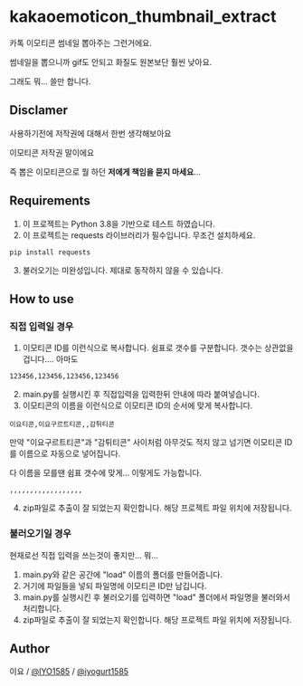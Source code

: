 # kakaoemoticon_thumbnail_extract
카톡 이모티콘 썸네일 뽑아주는 그런거에요.

썸네일을 뽑으니까 gif도 안되고 화질도 원본보단 훨씬 낮아요.

그래도 뭐... 쓸만 합니다.

## Disclamer
사용하기전에 저작권에 대해서 한번 생각해보아요

이모티콘 저작권 말이에요

즉 뽑은 이모티콘으로 뭘 하던 **저에게 책임을 묻지 마세요**...

## Requirements
1. 이 프로젝트는 Python 3.8을 기반으로 테스트 하였습니다.
2. 이 프로젝트는 requests 라이브러리가 필수입니다. 무조건 설치하세요.
```
pip install requests
```
3. 불러오기는 미완성입니다. 제대로 동작하지 않을 수 있습니다.

## How to use
### 직접 입력일 경우 
1. 이모티콘 ID를 이런식으로 복사합니다. 쉼표로 갯수를 구분합니다. 갯수는 상관없을겁니다.... 아마도
```
123456,123456,123456,123456
```
2. main.py를 실행시킨 후 직접입력을 입력한뒤 안내에 따라 붙여넣습니다.
3. 이모티콘의 이름을 이런식으로 이모티콘 ID의 순서에 맞게 복사합니다.
```
이요티콘,이요구르트티콘,,감튀티콘
```
만약 "이요구르트티콘"과 "감튀티콘" 사이처럼 아무것도 적지 않고 넘기면 이모티콘 ID를 이름으로 자동으로 넣어집니다.

다 이름을 모를땐 쉼표 갯수에 맞게... 이렇게도 가능합니다.
```
,,,,,,,,,,,,,,,,,,
```
4. zip파일로 추출이 잘 되었는지 확인합니다. 해당 프로젝트 파일 위치에 저장됩니다.

### 불러오기일 경우 

현재로선 직접 입력을 쓰는것이 좋지만... 뭐...
1. main.py와 같은 공간에 "load" 이름의 폴더를 만들어줍니다.
2. 거기에 파일들을 넣되 파일명에 이모티콘 ID만 남깁니다.
3. main.py를 실행시킨 후 불러오기를 입력하면 "load" 폴더에서 파일명을 불러와서 처리합니다.
4. zip파일로 추출이 잘 되었는지 확인합니다. 해당 프로젝트 파일 위치에 저장됩니다.

## Author
이요 / [@IYO1585](http://github.com/IYO1585) / [@iyogurt1585](https://twitter.com/iyogurt1585)
